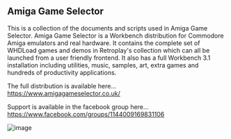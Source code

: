 ## Amiga Game Selector


This is a collection of the documents and scripts used in Amiga Game Selector. Amiga Game Selector is a Workbench distribution for Commodore Amiga emulators and real hardware. It contains the complete set of WHDLoad games and demos in Retroplay's collection which can all be launched from a user friendly frontend. It also has a full Workbench 3.1 installation including utilities, music, samples, art, extra games and hundreds of productivity applications.

The full distribution is available here... https://www.amigagameselector.co.uk/

Support is available in the facebook group here... https://www.facebook.com/groups/1144009169831106

![image](https://github.com/MrV2K/Amiga-Game-Selector/assets/71010565/517d8593-dc23-47a1-a8f7-d407b192ba85)
